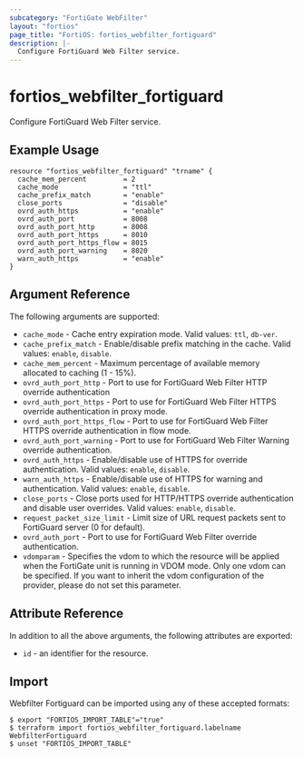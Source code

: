 ```yaml
---
subcategory: "FortiGate WebFilter"
layout: "fortios"
page_title: "FortiOS: fortios_webfilter_fortiguard"
description: |-
  Configure FortiGuard Web Filter service.
---
```


# fortios_webfilter_fortiguard
Configure FortiGuard Web Filter service.

## Example Usage

```hcl
resource "fortios_webfilter_fortiguard" "trname" {
  cache_mem_percent         = 2
  cache_mode                = "ttl"
  cache_prefix_match        = "enable"
  close_ports               = "disable"
  ovrd_auth_https           = "enable"
  ovrd_auth_port            = 8008
  ovrd_auth_port_http       = 8008
  ovrd_auth_port_https      = 8010
  ovrd_auth_port_https_flow = 8015
  ovrd_auth_port_warning    = 8020
  warn_auth_https           = "enable"
}
```

## Argument Reference

The following arguments are supported:

* `cache_mode` - Cache entry expiration mode. Valid values: `ttl`, `db-ver`.
* `cache_prefix_match` - Enable/disable prefix matching in the cache. Valid values: `enable`, `disable`.
* `cache_mem_percent` - Maximum percentage of available memory allocated to caching (1 - 15%).
* `ovrd_auth_port_http` - Port to use for FortiGuard Web Filter HTTP override authentication
* `ovrd_auth_port_https` - Port to use for FortiGuard Web Filter HTTPS override authentication in proxy mode.
* `ovrd_auth_port_https_flow` - Port to use for FortiGuard Web Filter HTTPS override authentication in flow mode.
* `ovrd_auth_port_warning` - Port to use for FortiGuard Web Filter Warning override authentication.
* `ovrd_auth_https` - Enable/disable use of HTTPS for override authentication. Valid values: `enable`, `disable`.
* `warn_auth_https` - Enable/disable use of HTTPS for warning and authentication. Valid values: `enable`, `disable`.
* `close_ports` - Close ports used for HTTP/HTTPS override authentication and disable user overrides. Valid values: `enable`, `disable`.
* `request_packet_size_limit` - Limit size of URL request packets sent to FortiGuard server (0 for default).
* `ovrd_auth_port` - Port to use for FortiGuard Web Filter override authentication.
* `vdomparam` - Specifies the vdom to which the resource will be applied when the FortiGate unit is running in VDOM mode. Only one vdom can be specified. If you want to inherit the vdom configuration of the provider, please do not set this parameter.


## Attribute Reference

In addition to all the above arguments, the following attributes are exported:
* `id` - an identifier for the resource.

## Import

Webfilter Fortiguard can be imported using any of these accepted formats:
```
$ export "FORTIOS_IMPORT_TABLE"="true"
$ terraform import fortios_webfilter_fortiguard.labelname WebfilterFortiguard
$ unset "FORTIOS_IMPORT_TABLE"
```
